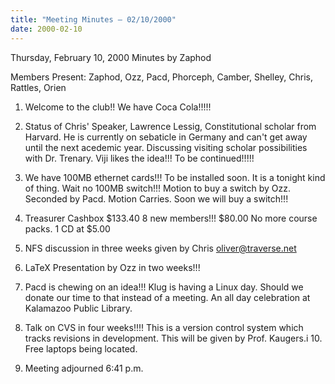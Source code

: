 ```yaml
---
title: "Meeting Minutes – 02/10/2000"
date: 2000-02-10
---
```

Thursday, February 10, 2000 Minutes by Zaphod </p><p>
Members Present: Zaphod, Ozz, Pacd, Phorceph, Camber, Shelley,         Chris, Rattles, Orien </p><p>
1. Welcome to the club!!  We have Coca Cola!!!!! </p><p>
2. Status of Chris' Speaker, Lawrence Lessig, Constitutional         scholar from Harvard.  He is currently on sebaticle in         Germany and can't get away until the next acedemic year.         Discussing visiting scholar possibilities with Dr. Trenary.         Viji likes the idea!!!         To be continued!!!!! </p><p>
4. We have 100MB ethernet cards!!!  To be installed soon.           It is a tonight kind of thing.  Wait no 100MB switch!!!         Motion to buy a switch by Ozz.  Seconded by Pacd.         Motion Carries.  Soon we will buy a switch!!! </p><p>
5. Treasurer         Cashbox $133.40         8 new members!!!         $80.00         No more course packs.           1 CD at $5.00 </p><p>
6. NFS discussion in three weeks given by Chris oliver@traverse.net </p><p>
7. LaTeX Presentation by Ozz in two weeks!!! </p><p>
8. Pacd is chewing on an idea!!!  Klug is having a Linux day.         Should we donate our time to that instead of a meeting.         An all day celebration at Kalamazoo Public Library. </p><p>
9. Talk on CVS in four weeks!!!!  This is a version control system         which tracks revisions in development.  This will be given         by Prof. Kaugers.i         10. Free laptops being located. </p><p>
11. Meeting adjourned 6:41 p.m.    </p>
